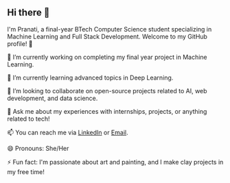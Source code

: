 ## Hi there 👋

I'm Pranati, a final-year BTech Computer Science student specializing in Machine Learning and Full Stack Development. Welcome to my GitHub profile! 🚀

🔭 I’m currently working on completing my final year project in Machine Learning.

🌱 I’m currently learning advanced topics in Deep Learning.

👯 I’m looking to collaborate on open-source projects related to AI, web development, and data science.

💬 Ask me about my experiences with internships, projects, or anything related to tech!

📫 You can reach me via [LinkedIn](https://www.linkedin.com/in/pranati-sattarapu-6b6216221/) or [Email](pranatisattarapu@yahoo.com).

😄 Pronouns: She/Her

⚡ Fun fact: I'm passionate about art and painting, and I make clay projects in my free time!
